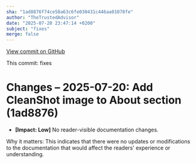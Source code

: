 ```yaml
---
sha: "1ad8876f74ce58a63c6fe030431c446aa01078fe"
author: "TheTrustedAdvisor"
date: "2025-07-20 23:47:14 +0200"
subject: "fixes"
merge: false
---
```


[View commit on GitHub](https://github.com/TheTrustedAdvisor/FabricAdoptionFramework/commit/1ad8876f74ce58a63c6fe030431c446aa01078fe)

This commit: fixes

# Changes – 2025-07-20: Add CleanShot image to About section (1ad8876)

- **[Impact: Low]** No reader-visible documentation changes.

Why it matters: This indicates that there were no updates or modifications to the documentation that would affect the readers' experience or understanding.
